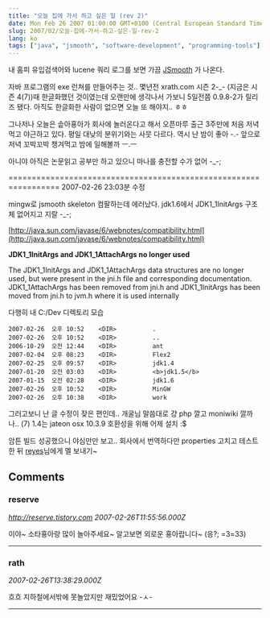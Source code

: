 ```yaml
---
title: "오늘 집에 가서 하고 싶은 일 (rev 2)"
date: Mon Feb 26 2007 01:00:00 GMT+0100 (Central European Standard Time)
slug: 2007/02/오늘-집에-가서-하고-싶은-일-rev-2
lang: ko
tags: ["java", "jsmooth", "software-development", "programming-tools"]
---
```


내 홈피 유입검색어와 lucene 쿼리 로그를 보면 가끔 [JSmooth](http://sourceforge.net/projects/jsmooth/) 가 나온다.

자바 프로그램의 exe 런쳐를 만들어주는 것..
몇년전 xrath.com 시즌 2-_- (지금은 시즌 4(7))때 한글화했던 것이였는데 오랜만에 생각나서 가보니 5일전쯤 0.9.8-2가 릴리즈 됐다. 아직도 한글화한 사람이 없으면 오늘 또 해야지.. ㅎㅎ

그나저나 오늘은 솥아횽아가 회사에 놀러온다고 해서 오픈마루 출근 3주만에 처음 저녁먹고 야근하고 있다. 평일 대낮의 분위기와는 사뭇 다르다. 역시 난 밤이 좋아 -.-
앞으로 저녁 꼬박꼬박 챙겨먹고 밤에 일해볼까 ㅡ.ㅡ

아니야 아직은 논문읽고 공부만 하고 있으니 마나를 충전할 수가 없어 -_-;

=================================================================
2007-02-26 23:03분 수정

mingw로 jsmooth skeleton 컴팔하는데 에러났다.
jdk1.6에서 JDK1_1InitArgs 구조체 없어지고 지랄 -_-;

[http://java.sun.com/javase/6/webnotes/compatibility.html](http://java.sun.com/javase/6/webnotes/compatibility.html)

**JDK1_1InitArgs and JDK1_1AttachArgs no longer used**

The JDK1_1InitArgs and JDK1_1AttachArgs data structures are no longer used, but were present in the jni.h file and corresponding documentation. JDK1_1AttachArgs has been removed from jni.h and JDK1_1InitArgs has been moved from jni.h to jvm.h where it is used internally

다행히 내 C:/Dev 디렉토리 모습

```
2007-02-26  오후 10:52    <DIR>          .
2007-02-26  오후 10:52    <DIR>          ..
2006-10-29  오전 12:44    <DIR>          ant
2007-02-04  오후 08:23    <DIR>          Flex2
2007-02-25  오후 09:57    <DIR>          jdk1.4
2007-01-20  오전 03:03    <DIR>          <b>jdk1.5</b>
2007-01-15  오전 02:28    <DIR>          jdk1.6
2007-02-26  오후 10:52    <DIR>          MinGW
2007-02-26  오후 10:38    <DIR>          work
```

그러고보니 난 글 수정이 잦은 편인데.. 개굴님 말씀대로 걍 php 깔고 moniwiki 깔까나.. (7)
1.4는 jateon osx 10.3.9 호환성을 위해 어제 설치 :$

암튼 빌드 성공했으니 야심만만 보고.. 회사에서 번역하다만 properties 고치고 테스트한 뒤 [reyes](http://sourceforge.net/users/reyes/)님에게 멜 보내기~

## Comments

### reserve
*http://reserve.tistory.com*
*2007-02-26T11:55:56.000Z*

이야~ 소타횽아랑 많이 놀아주세요~
알고보면 외로운 횽아랍니다~ (응?; =3=33)

---

### rath
*2007-02-26T13:38:29.000Z*

흐흐 지하철에서밖에 못놀았지만 재밌었어요 -ㅅ-

---
